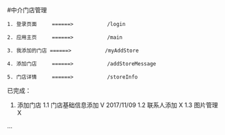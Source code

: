 #中介门店管理

    1. 登录页面     ======>           /login

    2. 应用主页     ======>           /main

    3. 我添加的门店 ======>           /myAddStore

    4. 添加门店     ======>           /addStoreMessage

    5. 门店详情     ======>           /storeInfo


已完成：

1. 添加门店
   1.1 门店基础信息添加      V                    2017/11/09
   1.2 联系人添加            X
   1.3 图片管理              X

...